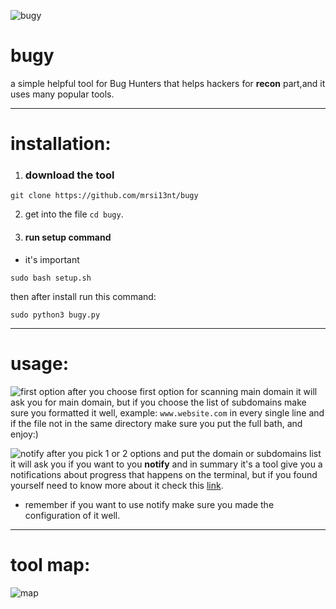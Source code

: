 ![bugy](https://github.com/Vairous7x/V7x-Tool/assets/62663100/a00f5361-344c-476d-9964-13092c1aa9db)

# bugy
a simple helpful tool for Bug Hunters that helps hackers for **recon** part,and it uses many popular tools.

___

# installation:
1. ### download the tool 
```
git clone https://github.com/mrsi13nt/bugy
```
2. get into the file `cd bugy`.

3. #### run setup command 
* it's important 
```shell
sudo bash setup.sh
```
then after install run this command: 
```shell
sudo python3 bugy.py
```
___
# usage:
![first option](https://github.com/Vairous7x/V7x-Tool/assets/62663100/ce065c6d-3744-4a76-bd13-37a5dec86a5c)
after you choose first option for scanning main domain it will ask you for main domain, but if you choose the list of subdomains make sure you formatted it well, example: `www.website.com` in every single line and if the file not in the same directory make sure you put the full bath, and enjoy:)

![notify](https://github.com/Vairous7x/V7x-Tool/assets/62663100/1bd992a7-1ead-40ad-9be0-3598310947f5)
after you pick 1 or 2 options and put the domain or subdomains list it will ask you if you want to you **notify** and in summary it's a tool give you a notifications about progress that happens on the terminal, but if you found yourself need to know more about it check this [link](https://github.com/projectdiscovery/notify).

* remember if you want to use notify make sure you made the configuration of it well.

___

# tool map:
![map](https://github.com/Vairous7x/V7x-Tool/assets/62663100/7b19c5da-3cba-4693-9cb1-977d194dab27)